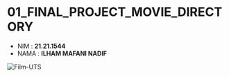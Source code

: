 # 01_FINAL_PROJECT_MOVIE_DIRECTORY
- NIM     : **21.21.1544**
- NAMA : **ILHAM MAFANI NADIF**

![Film-UTS](https://user-images.githubusercontent.com/91717104/145438248-f1e5c766-0a4f-428f-b148-735f2d677e75.jpg)
